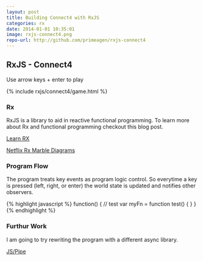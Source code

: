 ```yaml
---
layout: post
title: Building Connect4 with RxJS
categories: rx
date: 2014-01-01 10:35:01
image: rxjs-connect4.png
repo-url: http://github.com/primeagen/rxjs-connect4
---
```


RxJS - Connect4
---------------
Use arrow keys + enter to play

{% include rxjs/connect4/game.html %}

### Rx
RxJS is a library to aid in reactive functional programming.  To learn more about Rx and functional programming checkout this blog post.

[Learn RX](http://reactive-extensions.github.io/learnrx)

[Netflix Rx Marble Diagrams](http://netflix.github.io/RxJava/javadoc/rx/Observable.html)

### Program Flow
The program treats key events as program logic control.  So everytime a key is pressed (left, right, or enter) the world state
is updated and notifies other observers.

{% highlight javascript %}
function() {
    // test
    var myFn = function test() { }
}
{% endhighlight %}

### Furthur Work
I am going to try rewriting the program with a different async library.

[JS/Pipe](http://jspipe.org/)
